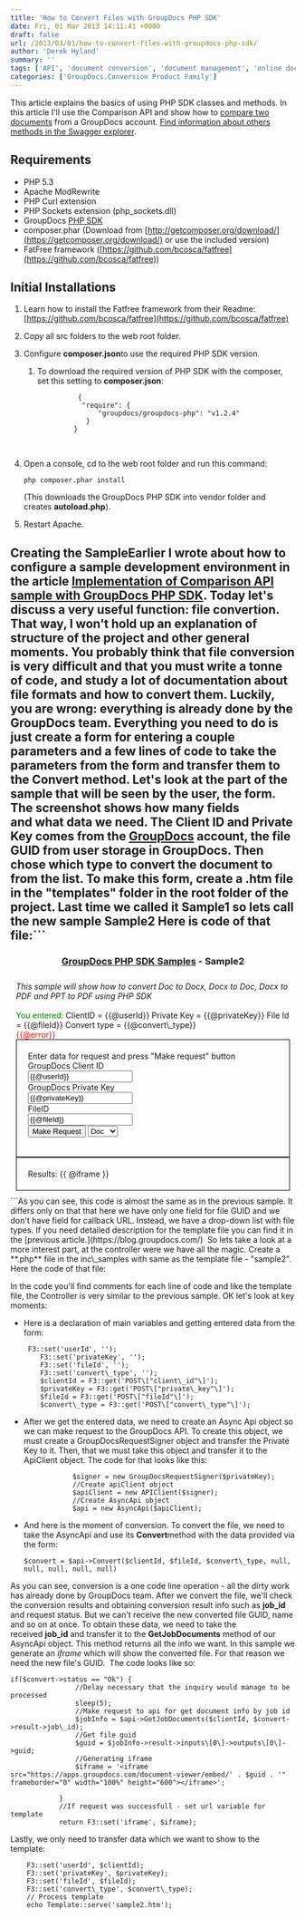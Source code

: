 ```yaml
---
title: 'How to Convert Files with GroupDocs PHP SDK'
date: Fri, 01 Mar 2013 14:11:41 +0000
draft: false
url: /2013/03/01/how-to-convert-files-with-groupdocs-php-sdk/
author: 'Derek Hyland'
summary: ''
tags: ['API', 'document conversion', 'document management', 'online document management system', 'zArchive']
categories: ['GroupDocs.Conversion Product Family']
---
```


This article explains the basics of using PHP SDK classes and methods. In this article I'll use the Comparison API and show how to [compare two documents](http://groupdocs.com/apps/comparison) from a GroupDocs account. [Find information about others methods in the Swagger explorer](https://api.groupdocs.com/v2.0/spec/).

## Requirements

*   PHP 5.3
*   Apache ModRewrite
*   PHP Curl extension
*   PHP Sockets extension (php\_sockets.dll)
*   GroupDocs [PHP SDK](https://github.com/groupdocs)
*   composer.phar (Download from [http://getcomposer.org/download/](https://getcomposer.org/download/) or use the included version)
*   FatFree framework ([https://github.com/bcosca/fatfree](https://github.com/bcosca/fatfree))

## Initial Installations

1.  Learn how to install the Fatfree framework from their Readme: [https://github.com/bcosca/fatfree](https://github.com/bcosca/fatfree)
2.  Copy all src folders to the web root folder.
3.  Configure **composer.json**to use the required PHP SDK version.
    1.  To download the required version of PHP SDK with the composer, set this setting to **composer.json**:
        
        ```
                  {
                   "require": {
                       "groupdocs/groupdocs-php": "v1.2.4"
                    }
                 }
        ```
        
         
4.  Open a console, cd to the web root folder and run this command:
    
    ```
    php composer.phar install
    ```
    
    (This downloads the GroupDocs PHP SDK into vendor folder and creates **autoload.php**).
5.  Restart Apache.

## Creating the SampleEarlier I wrote about how to configure a sample development environment in the article [Implementation of Comparison API sample with GroupDocs PHP SDK](https://blog.groupdocs.com/). Today let's discuss a very useful function: file convertion. That way, I won't hold up an explanation of structure of the project and other general moments. You probably think that file conversion is very difficult and that you must write a tonne of code, and study a lot of documentation about file formats and how to convert them. Luckily, you are wrong: everything is already done by the GroupDocs team. Everything you need to do is just create a form for entering a couple parameters and a few lines of code to take the parameters from the form and transfer them to the Convert method. Let's look at the part of the sample that will be seen by the user, the form. The screenshot shows how many fields and what data we need. The Client ID and Private Key comes from the [GroupDocs](http://groupdocs.com) account, the file GUID from user storage in GroupDocs. Then chose which type to convert the document to from the list. To make this form, create a **.htm** file in the "templates" folder in the root folder of the project. Last time we called it Sample1 so lets call the new sample Sample2 Here is code of that file:```
<!DOCTYPE html>
<html lang="en">
<head>
    <meta http-equiv="Content-Type" content="text/html; charset=UTF-8"/>
    <title>Powered by {{ @VERSION }}</title>
    <style type="text/css">
        {{ Web::minify('templates/',array('style.css'),FALSE) }}
    </style>
</head>
<body>
<h3 style="text-align:center;"><a href="/index.php">GroupDocs PHP SDK Samples</a> - Sample2</h3>

<div class='samplecontent' style="padding:10px;">
    <i>This sample will show how to convert Doc to Docx, Docx to Doc, Docx to PDF and PPT to PDF using PHP SDK</i> <br/>
    <br />
     <font color="green">You entered: </font>
		ClientID = {{@userId}}
		Private Key = {{@privateKey}}
		File Id = {{@fileId}} 
		Convert type = {{@convert\_type}}
    <br />
    <font color="red">{{@error}}</font>
    <div id="requestForm" style="padding:20px; border:1px solid black;">
         Enter data for request and press "Make request" button 
        <form action="/sample2" method = "post" enctype = 'multipart/form-data'>
            <label for='client\_id'>GroupDocs Client ID</label>
            <br />
            <input type='text', name='client\_id' value="{{@userId}}" />
            <br />
            <label for='private\_key'>GroupDocs Private Key</label>
            <br />
            <input type='text', name='private\_key'  value="{{@privateKey}}" />
            <br />
            <label for='fileId'>FileID</label>
            <br />
            <input type='text', name='fileId'  value="{{@fileId}}" />
            <br />
            <input type='submit' value='Make Request'/>
            <select name="convert\_type" id="convert\_type">
                            <option value="doc">Doc</option>
                            <option value="pdf">PDF</option>
                            <option value="docx">Docx</option>
                            <option value="ppt">PPT</option>
            </select>
        </form>
    </div>
    <div  style="padding:20px; border:1px solid black;">
         Results: 
        {{ @iframe }}
    </div>
</div>

</body>
</html>
```As you can see, this code is almost the same as in the previous sample. It differs only on that that here we have only one field for file GUID and we don't have field for callback URL. Instead, we have a drop-down list with file types. If you need detailed description for the template file you can find it in the [previous article.](https://blog.groupdocs.com/)  So lets take a look at a more interest part, at the controller were we have all the magic. Create a **.php** file in the inc\_samples with same as the template file - "sample2". Here the code of that file:

In the code you'll find comments for each line of code and like the template file, the Controller is very similar to the previous sample. OK let's look at key moments:

*   Here is a declaration of main variables and getting entered data from the form:
    
    ```
     F3::set('userId', '');
        F3::set('privateKey', '');
        F3::set('fileId', '');
        F3::set('convert\_type', '');
        $clientId = F3::get('POST\["client\_id"\]');
        $privateKey = F3::get('POST\["private\_key"\]');
        $fileId = F3::get('POST\["fileId"\]');
        $convert\_type = F3::get('POST\["convert\_type"\]');
    ```
    

*   After we get the entered data, we need to create an Async Api object so we can make request to the GroupDocs API. To create this object, we must create a GroupDocsRequestSigner object and transfer the Private Key to it. Then, that we must take this object and transfer it to the ApiClient object. The code for that looks like this:
    
    ```
                $signer = new GroupDocsRequestSigner($privateKey);
                //Create apiClient object
                $apiClient = new APIClient($signer);
                //Create AsyncApi object
                $api = new AsyncApi($apiClient);
    ```
    

*   And here is the moment of conversion. To convert the file, we need to take the AsyncApi and use its **Convert**method with the data provided via the form:
    
    ```
    $convert = $api->Convert($clientId, $fileId, $convert\_type, null, null, null, null, null)
    ```
    

As you can see, conversion is a one code line operation - all the dirty work has already done by GroupDocs team. After we convert the file, we'll check the conversion results and obtaining conversion result info such as **job\_id** and request status. But we can't receive the new converted file GUID, name and so on at once. To obtain these data, we need to take the received **job\_id** and transfer it to the **GetJobDocuments** method of our AsyncApi object. This method returns all the info we want. In this sample we generate an _iframe_ which will show the converted file. For that reason we need the new file's GUID.  The code looks like so:

```
if($convert->status == "Ok") {
                //Delay necessary that the inquiry would manage to be processed
                sleep(5);
                //Make request to api for get document info by job id
                $jobInfo = $api->GetJobDocuments($clientId, $convert->result->job\_id);
                //Get file guid
                $guid = $jobInfo->result->inputs\[0\]->outputs\[0\]->guid;
                //Generating iframe
                $iframe = '<iframe src="https://apps.groupdocs.com/document-viewer/embed/' . $guid . '" frameborder="0" width="100%" height="600"></iframe>';

            }
            //If request was successfull - set url variable for template
            return F3::set('iframe', $iframe);
```

Lastly, we only need to transfer data which we want to show to the template:

```
    F3::set('userId', $clientId);
    F3::set('privateKey', $privateKey);
    F3::set('fileId', $fileId);
    F3::set('convert\_type', $convert\_type);
    // Process template
    echo Template::serve('sample2.htm');
```





